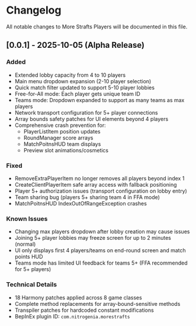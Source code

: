 # Changelog

All notable changes to More Strafts Players will be documented in this file.

## [0.0.1] - 2025-10-05 (Alpha Release)

### Added
- Extended lobby capacity from 4 to 10 players
- Main menu dropdown expansion (2-10 player selection)
- Quick match filter updated to support 5-10 player lobbies
- Free-for-All mode: Each player gets unique team ID
- Teams mode: Dropdown expanded to support as many teams as max players
- Network transport configuration for 5+ player connections
- Array bounds safety patches for UI elements beyond 4 players
- Comprehensive crash prevention for:
  - PlayerListItem position updates
  - RoundManager score arrays
  - MatchPoitnsHUD team displays
  - Preview slot animations/cosmetics

### Fixed
- RemoveExtraPlayerItem no longer removes all players beyond index 1
- CreateClientPlayerItem safe array access with fallback positioning
- Player 5+ authorization issues (transport configuration on lobby entry)
- Team sharing bug (players 5+ sharing team 4 in FFA mode)
- MatchPoitnsHUD IndexOutOfRangeException crashes

### Known Issues
- Changing max players dropdown after lobby creation may cause issues
- Joining 5+ player lobbies may freeze screen for up to 2 minutes (normal)
- UI only displays first 4 players/teams on end-round screen and match points HUD
- Teams mode has limited UI feedback for teams 5+ (FFA recommended for 5+ players)

### Technical Details
- 18 Harmony patches applied across 8 game classes
- Complete method replacements for array-bound-sensitive methods
- Transpiler patches for hardcoded constant modifications
- BepInEx plugin ID: `com.nitrogenia.morestrafts`
